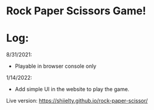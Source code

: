 # Rock Paper Scissors Game!

# Log:

8/31/2021: 
- Playable in browser console only

1/14/2022: 
- Add simple UI in the website to play the game.

Live version: https://shiielty.github.io/rock-paper-scissor/

